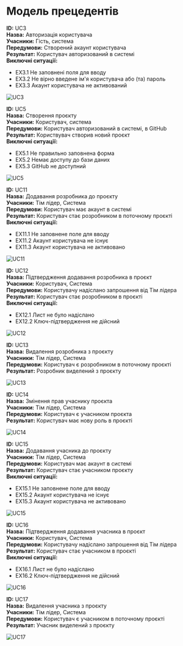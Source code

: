 # Модель прецедентів

<b>ID:</b> UC3<br>
<b>Назва:</b> Авторизація користувача<br>
<b>Учасники:</b> Гість, система<br>
<b>Передумови:</b> Створений акаунт користувача<br>
<b>Результат:</b> Користувач авторизований в системі<br>
<b>Виключні ситуації:</b>
- EX3.1 Не заповнені поля для вводу
- EX3.2 Не вірно введене ім'я користувача або (та) пароль
- EX3.3 Акаунт користувача не активований

![UC3](http://www.plantuml.com/plantuml/png/hLH5TjnQ59nh5VV_C3CpZOB33CtCC0epSs9cRq2MhQIvjr1lHwcAT5uhZ0s22rKNwhpZWqFr0qF3tLr1OFnSnHitucwvs-xfLHaiiFJpASw_-OU3Xcc4xZPoxXOAV7fhA2Cq57Yhe8g2ksF_uxMxvqQmOeYCSJan84R9tVd_aASX-NpDXT0Nu9bciEHk4dK9HVT2J1yGeigSsobfbD0SoYQzbWLL9eQ8qaHt5nKQo6_qqPP24JiYKin_sRr8O7uy5p6CrbBTSwBh9GKLV4Yq71lAUIuMmYPLGKwyxZwnHmzwo2s68X6MMNXPmKke66BQOaxpjYP0HFKh8lUGK64sjufGCQHwcdJmum7_TCWHlp5MD1KtaZJ4XuEVKyRCYH6naPj9bkhpKy-f66Qb8_mCKvFsMAP-LuGbcTZwvkxwzgxZJRsyzMnjxEtUy2zPBKlhfqRx-lsRJFmeCK6c4KIRjPISUuYO3udYjLVkxiNcB4x9ZOXIsaB9TfWebOa2GXEKfgy2DtyTw-uJyAwS6sgRw-aTQhQ1zjQs8LlLqbBFZtSTRZXgc485xyL0fl0prvdBkxRky9RcdYOJrZUNFigXZo3Ffhs4fQmxA1WAYL8rH1f8uXvaY2JWRwYJES-pkzIhX9gHDk-bFshJZNpLvixDfjkkN-jsdfL4wagzQjCnfEbRbWg_ektMIllv2R18Z2hT3oK9v0tHzywxBAe_MNlx4dEGzD_Ioy87Wai3lHtDZKE3v-eR0anZ0OjOD4nW5lTDejbgkB-LlOma6oB7KprX6PM0OJcfrhROpkqxjmSQHmeR7ESB3_oF)

<b>ID:</b> UC5<br>
<b>Назва:</b> Створення проєкту<br>
<b>Учасники:</b> Користувач, система<br>
<b>Передумови:</b> Користувач авторизований в системі, в GitHub<br>
<b>Результат:</b> Користвувач створив новий проєкт<br>
<b>Виключні ситуації:</b>
- EX5.1 Не правильно заповнена форма
- EX5.2 Немає доступу до бази даних
- EX5.3 GitHub не доступний

![UC5](http://www.plantuml.com/plantuml/png/hLGrbbmn4CnrYZOpCtDa33TSPjxloCpCpEnqcEaAfHkvMfgdyJ8E_2yeTLMJZev5BQFHnO5-OuIVo_Y8ghsElBrXRzfRI29kxrtcblyuS9Y5mNx15m9lwZ4KENejg20k75TGHGr5UqkMumSHIMzUiO8QXrLak7rp-O7nPY_ZXnV1xJBYbwSZHPgKUPGSgRtjh9V9XZHAzfaWHqYD94agoV1ViSyEpERgE8vt3GFswJYEWDhabUJKn3YdncE-egPaCo1-gXorGkrldQp7Cw1VSv5U4br0PGBkm0ovcIKjSyZ4-0XzHS9H9pJYQZvDIHNxLf1iHEljNA8bQ_5BJwfE6dkiHRHkzX3AshF7ccJxhbtYQg6itcW4aLmtr-W6_hyyLa96x3qbuh0gXsNhkhd6NTP6FGCTR9E1uNMDEChWKDGXeprTtP6iwEniuIVi7MmzBFXC2rcKlBnnMwUQTcxU5bOw1jkThIcx8UJHrQdNPL-hBYfP4Y7R9mcPowqnlbW8853xXo9zPp7aQRxBvAstQ5sz47I3mxVslhOlqnjATJpGlfvOzlzTMKF3Vjbulpk7g7lKN1WTwkreYyREjBGQ5kHF_C8leH_VS5SegBnPS7SpVhXY926f7-i8ALGDONajBrR3zgtRjngDHjsiESe9hzD_)

<b>ID:</b> UC11<br>
<b>Назва:</b> Додавання розробника до проєкту<br>
<b>Учасники:</b> Тім лідер, Система<br>
<b>Передумови:</b> Користувач має акаунт в системі<br>
<b>Результат:</b> Користувач стає розробником в поточному проєкті<br>
<b>Виключні ситуації:</b>
- EX11.1 Не заповнене поле для вводу
- EX11.2 Акаунт користувача не існує
- EX11.3 Акаунт користувача не активовано
        
![UC11](http://www.plantuml.com/plantuml/png/hLMrUfn13An3xw0mSnNcAbYcDBDzN8MPEJ6pN-2OuHMaDyfe5Nzx6Fvzi3YQcPqzduz4kyFHsFZOberRDXAUkxmgarmcBk4hpHbvUDSczDCUjyLtVUiayGB7vJ7dvH4NqVfANE4ueLtXAjUuA4ze6tz5EsthI1wYatEV2IpAwpR2R9MufgFo5PiUovDjfnhAJ74SS5LESaNUeumyvIgMbu6FpINvG3ejB-M9gmbKJ2ijnSAkkBpW-4aFUH1w0PU2vWg163Z4EOqj6IX19uFfZ39nJ2igHwRMQq177Rjr6rUi7BQLETxY8JGiSi9qArzeK4yWPv8uwVLCDfAiwO40CYcJyj1smM3pAWvTUM2zLH2dz2sWy9VHSrJIyi63KRt2FEtf7-yU7ZlV5y3NnA7UmFZU_rgNwWjxgm6n1vyP1NfYRZbJrUq3kYulBpc3XgL50oBFvSFUEhlhJPq8HFifF3mu5ANj0mFTU31NzvpkEKiy3_YiGciCMkUlt3vwzD1HFzu_qUTmE-Hz2XvESW4UMX1zx3g4ZZZdZBCxu8BqtaEsJzhx-hD2rnBgRSHt6PRyko4osS6GOmVi-_Xl6xFWA2DQxl2-jdL3dfWHgCjf5U6qMs3i-XF6pIXiQ8aILzhUJGThDnDDyof9681vd30Au5LGJd5EE0SpylZK7_m4wlLr1VFwcoDVVwb3uutcfBpKOYu4DeE17qlRdc0a6WYUggzkfpaGWFFXPbQtme6H_jvev5ftJvr92xpAQxn6FCjB_9nKsY7YvtYleEsE1OwyrHQdk5gtSnPUJSAwWtJioB4ZpVGq0CP3ZJkFBlwDV0S0)

<b>ID:</b> UC12<br>
<b>Назва:</b> Підтвердження додавання розробника в проєкт<br>
<b>Учасники:</b> Користувач, Система<br>
<b>Передумови:</b> Користувачу надіслано запрошення від Тім лідера<br>
<b>Результат:</b> Користувач стає розробником в проєкті<br>
<b>Виключні ситуації:</b>
- EX12.1 Лист не було надіслано
- EX12.2 Ключ-підтвердження не дійсний

![UC12](http://www.plantuml.com/plantuml/png/jLCrjXj148nDT-Ztd7vKPkR863eKCsiTcPcPcGuWPcbqXPeRkNhtwOsP_mYsfx6wkdTtpOjKlHE5_ARrczOBpocyWB7dCB3dxGLx4IqqxDLJWKt_W-D7kQkJjWfUC-A2ncD4wP5WYePW1aFD06Cqg9ZQkuiqZ-qTUrNGeN3NvS3CFa67ELhe4aa7FNI367Kr_3KKrbpL4dkNkOmF-8ammg3l_pVfCb0Ksxu7jLZo4bBDfDAUR4uc8pngSsTxTAVW5GpBZp7GYj_Q3nnV3IsjEdsY6FVpVbtl5Du7ZBAJ2HgEJqVR6w8dxPZOYoHjJixYZydOjWQjXBxNojVJrG7u4BzT57jHz4gHAdlUHNvlAe9Mi1SN-BjAhT7cgL8t-mWZdUUsFrlCRuba0RIKGqsFiLiblumeJENONgE--vq5--xkrBnIcGQd3CXFbaXOzMjCnwgbR2BcrGv5eav98Z_W8puAstgBAqA4aoN15VxUK_QvPQUtL48RnaKoO42FbYnAQ2MqyZKypcsEWypjvfLlzoS0)

<b>ID:</b> UC13<br>
<b>Назва:</b> Видалення розробника з проєкту<br>
<b>Учасники:</b> Тім лідер, Система<br>
<b>Передумови:</b> Користувач є розробником в поточному проєкті<br>
<b>Результат:</b> Розробник виделений з проєкту<br>

![UC13](http://www.plantuml.com/plantuml/png/bLGrTYD158oNxj1FwV9covil-GXcPeyZCpCpqmN4Ql4Lgc_a-gB1O6mBckeNzDVy6hDQHgtnWVvNpryzL_oRnBqvHa4XpwyaKcPsihh1pzfV1M9FxT4NXHj1yBs44j7Qp9jDXRX24L7a4JMhN5b0756k5CsEGXabCy_t2XTAIA349LOecKFavEpNO29S8KgSDdF8SNHOOL0SIvKoeGkEun7iGrEEID22KiA0JEKpHeWcaEYCXplY8v_4dN2oHWe5H1bDG08bn2K57X9XL5WM39TpZ8BWOxEap08THxbQ8MVKyM3VeI-5pDVqebc3hC462SrBvl566gdQDTXr23gsDJF7fsaE7TD-nOd0euYBB8ecqt7r2XK76Mf1L8H8Ww1WmwjtNPOAtAg4pLhfXXk_mN1f-kzI3jW43E0me7XWs6-SSbszkiqKjRjL8xXdmLouVlFhjDjROWpPt7wkCB_yeM5NbACzNTsMwXmQiZf6lOURHeTwEzgiiJyjhVOYhcZr0GyAvxZ1iXB6TmhBVDzndAE-MVhTb94y3Mma0RhISs_Lfm-VFdZLTmosDtIyUlwBKpxK7W40)

<b>ID:</b> UC14<br>
<b>Назва:</b> Змінення прав учаснику проєкта<br>
<b>Учасники:</b> Тім лідер, Система<br>
<b>Передумови:</b> Користувач є учасником проєкта<br>
<b>Результат:</b> Користувач має нову роль в проєкті<br>

![UC14](http://www.plantuml.com/plantuml/png/dPH5aXn134NNfZiePctUcRqt7i7CxFBApCpCT82PvchAkiBNZUQdCZAoCHgAGT9_WghTLxF3Lx9hvy-jMRbcfN2vWN_w2Hr1cwSgQdhdHdXXHrlC9Tscgws2tzw3-qCuUkTwJry8ogBtKV3v4ieMjukklkP3VOmblSlR72s-x20NitFw0ItwtjysA7C3Vndrhjv3ZUPBGso6u2X331ejwGUXGE5z-BX55Zf_qeT2GKSbYqMwCaqVawmyh3Yv81JzXH9ongFWK5v2jpRpHGCTIxuM2f02eA6V4cTBxoVE_c2US4A98j5FUjqByOmANK_IuicXC8rale3F26Yvzn4VdyWlXb9PcASX946LCN9K0qcPKWOYl6WO6TfyzIIs8jJ7vY55YXCKopd8PcWJkpP85pFNLoGRcxSCbltJn4ACbkitif4OLkUfv7ErNbNWXd3c7LA2S-GfUPzoAE1GDdj7c7OSIqiqYDxbvITzuaTsQ7eZxgV9TE6dSV5INuUkd3vvAfCJ5ozcnwyCiXwySl7CyQFPrRs7ZwI7dAD_-8__Wc_uZKVY4rulUCJzBw_jUsPfN_3AgfOywP3RbxDEDc_Sl74Gx_Y5Ov63Fy7TlEN_S1a0)

<b>ID:</b> UC15<br>
<b>Назва:</b> Додавання учасника до проєкту<br>
<b>Учасники:</b> Тім лідер, Система<br>
<b>Передумови:</b> Користувач має акаунт в системі<br>
<b>Результат:</b> Користувач стає учасником проєкту<br>
<b>Виключні ситуації:</b>
- EX15.1 Не заповнене поле для вводу
- EX15.2 Акаунт користувача не існує
- EX15.3 Акаунт користувача не активовано

![UC15](http://www.plantuml.com/plantuml/png/hLL5Tbj145o7xj1XPcPU1PTPcfbXPMPcPhg0qAplArJVADMQf_SdZ6Ff_nwghgwfiPxLrcNNrDMNbnqxVEomi3LYNQUnBzZZAu6ajZQw2VUqbjuITiFeWM094Mt7jhPXbz6a88M8C4uXm05sjKDEO99nmgqJxT0UXcrSi6rRX3E1u41R4UWaDxHhnuc7VWhC84Ae036aT9Wfj1C1b-yJ6mdI7X6Rrbxji7oMdDD6oR2uAs8P7uIGbrahuUAiDoKaHGuH9BWbgMtMIN8wQKoC4r9MYivaSh06Zrr6mZMNZjls4Q5-tyYqZAYX8MfyJIRgmNAc1R6mdccVf2LC6Yd4T5fRtIwAwxIAiAvjOWqQYANMGKBnBsbdQAHr90GJly9jEPTVdbrSzYolag-AAxcLvUV_Qrxn4uTI4-8Sdqa3wd1gfKKrjI_PkctjHPA1SuePHBjrvBmdjozgHMLTljGK5nRLoSc2WcmspddjKSuJmIBXDmtQRF3j_EjFrszVkHwEvrVafN5_uFKPQZYD7MrpHlHizmFJ2RPWmZd_mumq749-tsd3_bcnwnmQoiZtFYNvTq5q-WU2tBZatZT_MvWbespMWXtUv7VLq0ud1FCYOKLmRSOmxleB4aues_2DbP3wxjqaREPcCdHQnGI1YOUeeq1UEyOfWgWfI6NR7_x1lp-xlfQGCFjqxkGlwp1xCvpMNkTtci3DQ6zcwNTFiBQkikgXdzsTPa4bbQ_vcjN7cigI_DowshVPEPv8IrZ71ZO4yrX1jrXfLmJT_Axfj3iMAZ9e4U88l9tpr6gQqbsM6zTkNFkQdXd0yJ3Xdh7Bdv3F)

<b>ID:</b> UC16<br>
<b>Назва:</b> Підтвердження додавання учасника в проєкт<br>
<b>Учасники:</b> Користувач, Система<br>
<b>Передумови:</b> Користувачу надіслано запрошення від Тім лідера<br>
<b>Результат:</b> Користувач стає учасником в проєкті<br>
<b>Виключні ситуації:</b>
- EX16.1 Лист не було надіслано
- EX16.2 Ключ-підтвердження не дійсний

![UC16](http://www.plantuml.com/plantuml/png/jLCriXjH48nDTvWgfvypCqV6qE5d5akHcPcPwG1YfYlqtCWzkwLwLGjcFz5i3_Nq6ntCvUUo-K9YSyVM7Lk5vppUOg2NqT8hUbMleOAItZhl-_nlErwMUtJMRi47PborV7HeFHVqKH8CCI3IGXSb0drzD4vtLn_gBK6DnYDN0qDzYPfUPU-wNgQtWRgVOw43Vaf6QmHLH1-XWu57-ANeDRt5lbVeRXc3FL4qawdyacJNLbRpidDvUOx7-UpidTylUCzU3H9kMRUm_zZPwPc9QOSl9HUzki5-v_75LvDJz52YbY79Ff8v9KUFv9_BI9ZnU27s_8THPg962TwiYUzJ32s9NXDxf4b8hxZCu8q8Alu-NENd5j613Kv8BnDuZexTuvxVMyYmY6o0YkbdvT5rA-Ir4QDe-kfjulNWOZc9WtkVIjFXG5_uvHJ5oWOvdSccrfSMyhaJS_CEf8XVyGtVX6DzmaqXmzw4u2O_NsXxkdBI-sQXYe7BP4AB4HKPbvcfcQaWFTxPY0ULEyX7_gk_0m00)

<b>ID:</b> UC17<br>
<b>Назва:</b> Видалення учасника з проєкту<br>
<b>Учасники:</b> Тім лідер, Система<br>
<b>Передумови:</b> Користувач є учасником в поточному проєкті<br>
<b>Результат:</b> Учасник виделений з проєкту<br>

![UC17](http://www.plantuml.com/plantuml/png/bLJ5jTn043oRSfYtLxDlPj-D8PYPBPyCdvcPEO1b4gPGaz6lrhotWcKnT47NZFJWb_NYf_Nxo-SBPo-SLLp-ubYlmrLmU2gXh0V_cXVcA4i8YMwZgriA1uBWFWQVw9eUrhCA1GKFEJZ8wKa-6K61TnuylQ0GmDV3t2Vum4SHFX-HmTUhiANsTXkXFP8DKs08DgzMGmN5Qs4921s9bMUmZ1fAOe48efGUeM2EO8ylR45MKxgP9k6_E18zuijmaPDOchltKP04M2IcA108Xezjna3mkXvBYJFcGkkUUnuGAkyZJw51ezhKN8bWPbref50sySSuKDNhaL_crv_VdYDQ3hiGU0u5iKN3L5etGwTuKQKNlgGHylXm8xWPuq0O-2eCcboLHZVD3VQMPFCuIa4am01MMv0t1NqfRZKnF-TPM4jEpmoEIMRtEi-QWpHsJ8GzJEXcdLw-z6_V4n7-_F3klQNUVljclVcPBdxsyzl7Dw-iNuzUl8mUOezjdk14OHi765UYU4LXdFiHhstw6sIlix3DrnyX2QY5S-sokd7jnhMq-pTVNpTyN3ZxWBVyYPq2)
